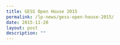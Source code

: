 ```yaml
---
title: GESS Open House 2015
permalink: /lp-news/gess-open-house-2015/
date: 2015-11-20
layout: post
description: ""
---
```

